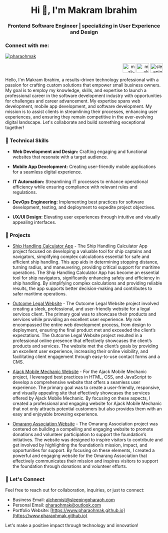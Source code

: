 <h1 align="center">Hi 👋, I'm Makram Ibrahim</h1>
<h3 align="center">Frontend Software Engineer | specializing in User Experience and Design</h3>

<h3 align="left">Connect with me:</h3>

<p align="left"> <a href="https://twitter.com/pharaohmak" target="blank"><img src="https://img.shields.io/twitter/follow/pharaohmak?logo=twitter&style=for-the-badge" alt="pharaohmak" /></a> </p>

<p align="right">
<a href="https://linkedin.com/in/mak-ibrahim" target="blank"><img align="center" src="https://raw.githubusercontent.com/rahuldkjain/github-profile-readme-generator/master/src/images/icons/Social/linked-in-alt.svg" alt="mak-ibrahim" height="30" width="40" /></a>
<a href="https://fb.com/mak ibrahim" target="blank"><img align="center" src="https://raw.githubusercontent.com/rahuldkjain/github-profile-readme-generator/master/src/images/icons/Social/facebook.svg" alt="mak ibrahim" height="30" width="40" /></a>
<a href="https://instagram.com/sleeping.pharaoh" target="blank"><img align="center" src="https://raw.githubusercontent.com/rahuldkjain/github-profile-readme-generator/master/src/images/icons/Social/instagram.svg" alt="sleeping.pharaoh" height="30" width="40" /></a>
</p>

Hello, I'm Makram Ibrahim, a results-driven technology professional with a passion for crafting custom solutions that empower small business owners. My goal is to employ my knowledge, skills, and expertise to launch a professional career in the software development industry with opportunities for challenges and career advancement. My expertise spans web development, mobile app development, and software development. My mission is to assist clients in streamlining their processes, enhancing user experiences, and ensuring they remain competitive in the ever-evolving digital landscape. Let's collaborate and build something exceptional together!

### 🔧 Technical Skills

- **Web Development and Design:** Crafting engaging and functional websites that resonate with a target audience.

- **Mobile App Development:** Creating user-friendly mobile applications for a seamless digital experience.

- **IT Automation:** Streamlining IT processes to enhance operational efficiency while ensuring compliance with relevant rules and regulations.

- **DevOps Engineering:** Implementing best practices for software development, testing, and deployment to expedite project objectives.

- **UX/UI Design:** Elevating user experiences through intuitive and visually appealing interfaces.

### 🌟 Projects

- [Ship Handling Calculator App](#) - The Ship Handling Calculator App project focused on developing a valuable tool for ship captains and navigators, simplifying complex calculations essential for safe and efficient ship handling. This app aids in determining stopping distance, turning radius, and maneuvering, providing critical support for maritime operations. The Ship Handling Calculator App has become an essential tool for ship navigators, significantly enhancing safety and efficiency in ship handling. By simplifying complex calculations and providing reliable results, the app supports better decision-making and contributes to safer maritime operations.

- [Outcome Legal Website](#) - The Outcome Legal Website project involved creating a sleek, professional, and user-friendly website for a legal services client. The primary goal was to showcase their products and services while providing an excellent user experience. My role encompassed the entire web development process, from design to deployment, ensuring the final product met and exceeded the client’s expectations. The Outcome Legal Website project resulted in a professional online presence that effectively showcases the client’s products and services. The website met the client’s goals by providing an excellent user experience, increasing their online visibility, and facilitating client engagement through easy-to-use contact forms and a CMS.

- [Ajack Mobile Mechanic Website](#) - For the Ajack Mobile Mechanic project, I leveraged best practices in HTML, CSS, and JavaScript to develop a comprehensive website that offers a seamless user experience. The primary goal was to create a user-friendly, responsive, and visually appealing site that effectively showcases the services offered by Ajack Mobile Mechanic. By focusing on these aspects, I created a professional and engaging website for Ajack Mobile Mechanic that not only attracts potential customers but also provides them with an easy and enjoyable browsing experience.

- [Omarang Association Website](#) - The Omarang Association project was centered on building a compelling and engaging website to promote donations and volunteer participation to support the foundation’s initiatives. The website was designed to inspire visitors to contribute and get involved by highlighting the foundation’s mission, impact, and opportunities for support. By focusing on these elements, I created a powerful and engaging website for the Omarang Association that effectively communicates their mission and inspires visitors to support the foundation through donations and volunteer efforts.


### 📧 Let's Connect
Feel free to reach out for collaboration, inquiries, or just to connect:
- Business Email: [alchemist@sleepingpharaoh.com](mailto:alchemist@sleepingpharaoh.com)
- Personal Email: [pharaohmak@outlook.com](mailto:pharaohmak@outlook.com)
- Portfolio Website: [https://www.pharaohmak.github.io](https://www.pharaohmak.github.io)

Let's make a positive impact through technology and innovation!
